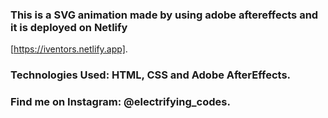 ### This is a SVG animation made by using adobe aftereffects and it is deployed on Netlify 
[https://iventors.netlify.app].

### Technologies Used: HTML, CSS and Adobe AfterEffects.

### Find me on Instagram: @electrifying_codes.